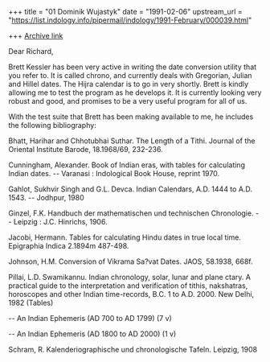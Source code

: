 +++
title = "01 Dominik Wujastyk"
date = "1991-02-06"
upstream_url = "https://list.indology.info/pipermail/indology/1991-February/000039.html"

+++
[Archive link](https://list.indology.info/pipermail/indology/1991-February/000039.html)



Dear Richard,

Brett Kessler has been very active in writing the date conversion
utility that you refer to.  It is called chrono, and currently
deals with Gregorian, Julian and Hillel dates.  The Hijra calendar
is to go in very shortly.  Brett is kindly allowing me to
test the program as he develops it.  It is currently looking very
robust and good, and promises to be a very useful program for
all of us.

With the test suite that Brett has been making available to me, he
includes the following bibliography:


Bhatt, Harihar and Chhotubhai Suthar.  The Length of a Tithi.  Journal
 of the Oriental Institute Barode, 18.1968/69, 232-236.

Cunningham, Alexander.  Book of Indian eras, with tables for
 calculating Indian dates.  -- Varanasi : Indological Book House,
 reprint 1970.

Gahlot, Sukhvir Singh and G.L. Devca.  Indian Calendars, A.D. 1444
 to A.D. 1543. -- Jodhpur, 1980

Ginzel, F.K.  Handbuch der mathematischen und technischen Chronologie. --
 Leipzig : J.C. Hinrichs, 1906.

Jacobi, Hermann.  Tables for calculating Hindu dates in true local
 time.  Epigraphia Indica 2.1894m 487-498.

Johnson, H.M.  Conversion of Vikrama Sa?vat Dates. JAOS, 58.1938,
 668f.

Pillai, L.D. Swamikannu.  Indian chronology, solar, lunar and plane
ctary. A practical guide to the interpretation and verification of tithis,
 nakshatras, horoscopes and other Indian time-records, B.C. 1 to A.D.
 2000. New Delhi, 1982 <repr>   (Tables)

-- An Indian Ephemeris (AD 700 to AD 1799) (7 v)

-- An Indian Ephemeris (AD 1800 to AD 2000) (1 v)

Schram, R.  Kalenderiographische und chronologische Tafeln.  Leipzig,
 1908





